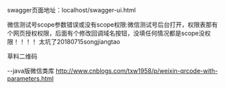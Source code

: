 swagger页面地址：localhost/swagger-ui.html

微信测试号scope参数错误或没有scope权限:微信测试号后台打开，权限表那有个网页授权权限，后面有个修改回调域名按钮，没填任何情况都是scope没权限！！！！ 太坑了20180715songjiangtao

草料二维码

--java版微信类库
http://www.cnblogs.com/txw1958/p/weixin-qrcode-with-parameters.html